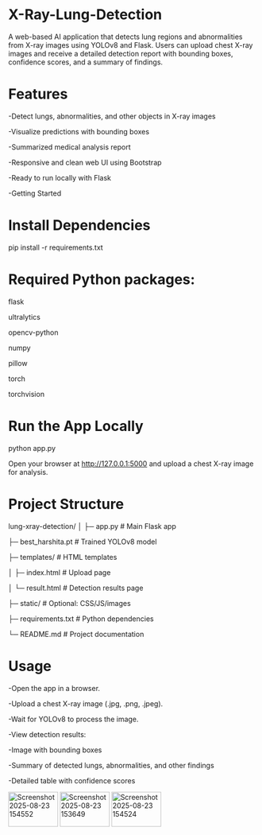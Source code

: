 # X-Ray-Lung-Detection

A web-based AI application that detects lung regions and abnormalities from X-ray images using YOLOv8 and Flask. Users can upload chest X-ray images and receive a detailed detection report with bounding boxes, confidence scores, and a summary of findings.

# Features

-Detect lungs, abnormalities, and other objects in X-ray images

-Visualize predictions with bounding boxes

-Summarized medical analysis report

-Responsive and clean web UI using Bootstrap

-Ready to run locally with Flask

-Getting Started

# Install Dependencies

pip install -r requirements.txt


# Required Python packages:
flask

ultralytics 

opencv-python

numpy

pillow

torch

torchvision

# Run the App Locally
python app.py


Open your browser at http://127.0.0.1:5000
 and upload a chest X-ray image for analysis.

# Project Structure
lung-xray-detection/
│
├─ app.py                   # Main Flask app

├─ best_harshita.pt         # Trained YOLOv8 model

├─ templates/               # HTML templates

│   ├─ index.html           # Upload page

│   └─ result.html          # Detection results page

├─ static/                  # Optional: CSS/JS/images

├─ requirements.txt         # Python dependencies

└─ README.md                # Project documentation

# Usage
-Open the app in a browser.

-Upload a chest X-ray image (.jpg, .png, .jpeg).

-Wait for YOLOv8 to process the image.

-View detection results:

-Image with bounding boxes

-Summary of detected lungs, abnormalities, and other findings

-Detailed table with confidence scores



<img width="100" height="70" alt="Screenshot 2025-08-23 154552" src="https://github.com/user-attachments/assets/294f1a11-292e-4e48-87bd-f27486cc3c72" />

<img width="100" height="70" alt="Screenshot 2025-08-23 153649" src="https://github.com/user-attachments/assets/06106410-bf78-4ec8-bbfa-93c80b9c79cc" />

<img width="100" height="70" alt="Screenshot 2025-08-23 154524" src="https://github.com/user-attachments/assets/a8c0713d-c8ab-408e-9173-3ac9a033ed3c" />










